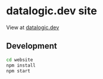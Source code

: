 # datalogic.dev site

View at [datalogic.dev](datalogic.dev)

## Development

```bash
cd website
npm install
npm start
```
